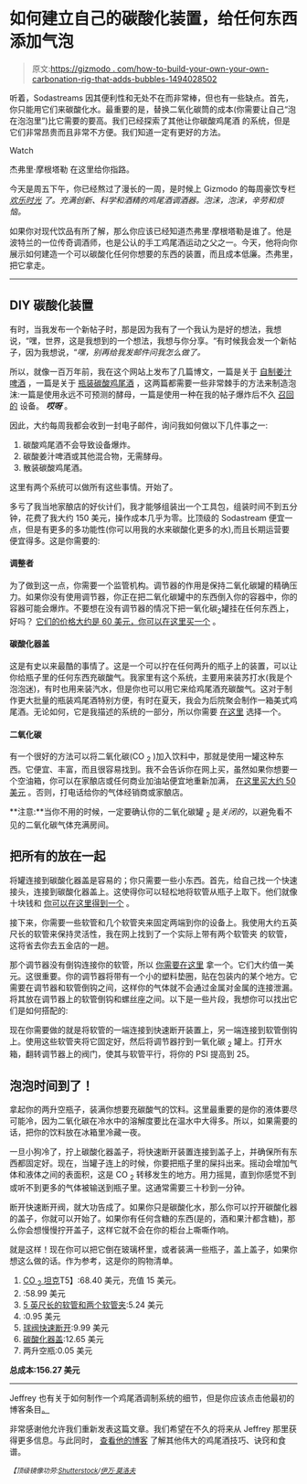 # 如何建立自己的碳酸化装置，给任何东西添加气泡

> 原文:[https://gizmodo . com/how-to-build-your-own-your-own-carbonation-rig-that-adds-bubbles-1494028502](https://gizmodo.com/how-to-build-your-own-carbonation-rig-that-adds-bubbles-1494028502)

听着，Sodastreams 因其便利性和无处不在而非常棒，但也有一些缺点。首先，你只能用它们来碳酸化水。最重要的是，替换二氧化碳筒的成本(你需要让自己“泡在泡泡里”)比它需要的要高。我们已经探索了其他让你碳酸鸡尾酒 的系统，但是它们非常昂贵而且非常不方便。我们知道一定有更好的方法。

Watch

杰弗里·摩根塔勒 在这里给你指路。

今天是周五下午，你已经熬过了漫长的一周，是时候上 Gizmodo 的每周豪饮专栏 [*欢乐时光*](http://gizmodo.com/happyhour) *了。充满创新、科学和酒精的鸡尾酒调酒器。泡沫，泡沫，辛劳和烦恼。*

如果你对现代饮品有所了解，那么你应该已经知道杰弗里·摩根塔勒是谁了。他是波特兰的一位传奇调酒师，也是公认的手工鸡尾酒运动之父之一。今天，他将向你展示如何建造一个可以碳酸化任何你想要的东西的装置，而且成本低廉。杰弗里，把它拿走。

* * *

## DIY 碳酸化装置

有时，当我发布一个新帖子时，那是因为我有了一个我认为是好的想法，我想说，“嘿，世界，这是我想到的一个想法，我想与你分享。“有时候我会发一个新帖子，因为我想说，“*嘿，别再给我发邮件问我怎么做了。*

所以，就像一百万年前，我在这个网站上发布了几篇博文，一篇是关于 [自制姜汁啤酒](http://www.jeffreymorgenthaler.com/2008/how-to-make-your-own-ginger-beer/) ，一篇是关于 [瓶装碳酸鸡尾酒](http://www.jeffreymorgenthaler.com/2011/bottled-carbonated-cocktails/) ，这两篇都需要一些非常棘手的方法来制造泡沫:一篇是使用永远不可预测的酵母，一篇是使用一种在我的帖子爆炸后不久 [召回的](http://twistnsparkle.com/index.html) 设备。 ***哎呀*** 。

因此，大约每周我都会收到一封电子邮件，询问我如何做以下几件事之一:

1.  碳酸鸡尾酒不会导致设备爆炸。
2.  碳酸姜汁啤酒或其他混合物，无需酵母。
3.  散装碳酸鸡尾酒。

这里有两个系统可以做所有这些事情。开始了。

多亏了我当地家酿店的好伙计们，我才能够组装出一个工具包，组装时间不到五分钟，花费了我大约 150 美元，操作成本几乎为零。比顶级的 Sodastream 便宜一点，但是有更多的多功能性(你可以用我的水来碳酸化更多的水),而且长期运营要便宜得多。这是你需要的:

#### 调整者

为了做到这一点，你需要一个监管机构。调节器的作用是保持二氧化碳罐的精确压力。如果你没有使用调节器，你正在把二氧化碳罐中的东西倒入你的容器中，你的容器可能会爆炸。不要想在没有调节器的情况下把一氧化碳<sub>2</sub>罐挂在任何东西上，好吗？ [它们的价格大约是 60 美元，你可以在这里买一个](http://amzn.to/192Diiq) 。

#### 碳酸化器盖

这是有史以来最酷的事情了。这是一个可以拧在任何两升的瓶子上的装置，可以让你给瓶子里的任何东西充碳酸气。我家里有这个系统，主要用来装苏打水(我是个泡泡迷)，有时也用来装汽水，但是你也可以用它来给鸡尾酒充碳酸气。这对于制作更大批量的瓶装鸡尾酒特别方便，有时在夏天，我会为后院聚会制作一箱美式鸡尾酒。无论如何，它是我描述的系统的一部分，所以你需要 [在这里](http://amzn.to/1g6pna9) 选择一个。

#### 二氧化碳

有一个很好的方法可以将二氧化碳(CO <sub>2</sub> )加入饮料中，那就是使用一罐这种东西。它便宜、丰富，而且很容易找到。我不会告诉你在网上买，虽然如果你想要一个空油箱，你可以在家酿店或任何商业加油站便宜地重新加满， [在这里买大约 50 美元](http://amzn.to/1crQhVJ) 。否则，打电话给你的气体经销商或家酿店。

**注意:**当你不用的时候，一定要确认你的二氧化碳罐 <sub>2</sub> 是*关闭的*，以避免看不见的二氧化碳气体充满房间。

## 把所有的放在一起

将罐连接到碳酸化器盖是容易的；你只需要一些小东西。首先，给自己找一个快速接头，连接到碳酸化器盖上。这使得你可以轻松地将软管从瓶子上取下。他们就像十块钱和 [你可以在这里得到一个](http://www.amazon.com/gp/product/B008OK9SHO/ref=as_li_ss_tl?asc_campaign=InlineText&asc_refurl=https://gizmodo.com/how-to-build-your-own-carbonation-rig-that-adds-bubbles-1494028502&asc_source=&camp=1789&creative=390957&creativeASIN=B008OK9SHO&ie=UTF8&linkCode=as2&tag=kinjagizmodolink-20) 。

接下来，你需要一些软管和几个软管夹来固定两端到你的设备上。我使用大约五英尺长的软管来保持灵活性，我在网上找到了一个实际上带有两个软管夹 的软管，这将省去你去五金店的一趟。

那个调节器没有倒钩连接你的软管，所以 [你需要在这里](http://www.amazon.com/gp/product/B005TKU7B8/ref=as_li_ss_tl?asc_campaign=InlineText&asc_refurl=https://gizmodo.com/how-to-build-your-own-carbonation-rig-that-adds-bubbles-1494028502&asc_source=&camp=1789&creative=390957&creativeASIN=B005TKU7B8&ie=UTF8&linkCode=as2&tag=kinjagizmodolink-20) 拿一个。它们大约值一美元。这很重要。你的调节器将带有一个小的塑料垫圈，贴在包装内的某个地方。它需要在调节器和软管倒钩之间，这样你的气体就不会通过金属对金属的连接泄漏。将其放在调节器上的软管倒钩和螺丝座之间。以下是一些片段，我想你可以找出它们是如何搭配的:

现在你需要做的就是将软管的一端连接到快速断开装置上，另一端连接到软管倒钩上。使用这些软管夹将它固定好，然后将调节器拧到一氧化碳 <sub>2</sub> 罐上。打开水箱，翻转调节器上的阀门，使其与软管平行，将你的 PSI 提高到 25。

## 泡泡时间到了！

拿起你的两升空瓶子，装满你想要充碳酸气的饮料。这里最重要的是你的液体要尽可能冷，因为二氧化碳在冷水中的溶解度要比在温水中大得多。所以，如果需要的话，把你的饮料放在冰箱里冷藏一夜。

一旦小狗冷了，拧上碳酸化器盖子，将快速断开装置连接到盖子上，并确保所有东西都固定好。现在，当罐子连上的时候，你要把瓶子里的屎抖出来。摇动会增加气体和液体之间的表面积，这是 CO <sub>2</sub> 转移发生的地方。用力摇晃，直到你感觉不到或听不到更多的气体被输送到瓶子里。这通常需要三十秒到一分钟。

断开快速断开阀，就大功告成了。如果你只是碳酸化水，那么你可以拧开碳酸化器的盖子，你就可以开始了。如果你有任何含糖的东西(是的，酒和果汁都含糖)，那么你会想慢慢拧开盖子，这样它就不会在你的柜台上嘶嘶作响。

就是这样！现在你可以把它倒在玻璃杯里，或者装满一些瓶子，盖上盖子，如果你想这么做的话。作为参考，这是你的购物清单。

1.  [CO <sub>2</sub> 坦克](http://www.amazon.com/gp/product/B0085282UK/ref=as_li_ss_tl?asc_campaign=InlineText&asc_refurl=https://gizmodo.com/how-to-build-your-own-carbonation-rig-that-adds-bubbles-1494028502&asc_source=&camp=1789&creative=390957&creativeASIN=B0085282UK&ie=UTF8&linkCode=as2&tag=kinjagizmodolink-20)T5】:68.40 美元，充值 15 美元。
2.  :58.99 美元
3.  [5 英尺长的软管和两个软管夹](http://www.amazon.com/gp/product/B0002EAJXM/ref=as_li_ss_tl?asc_campaign=InlineText&asc_refurl=https://gizmodo.com/how-to-build-your-own-carbonation-rig-that-adds-bubbles-1494028502&asc_source=&camp=1789&creative=390957&creativeASIN=B0002EAJXM&ie=UTF8&linkCode=as2&tag=kinjagizmodolink-20):5.24 美元
4.  :0.95 美元
5.  [球阀快速断开](http://www.amazon.com/gp/product/B008OK9SHO/ref=as_li_ss_tl?asc_campaign=InlineText&asc_refurl=https://gizmodo.com/how-to-build-your-own-carbonation-rig-that-adds-bubbles-1494028502&asc_source=&camp=1789&creative=390957&creativeASIN=B008OK9SHO&ie=UTF8&linkCode=as2&tag=kinjagizmodolink-20):9.99 美元
6.  [碳酸化器盖](http://www.amazon.com/gp/product/B0064OKADS/ref=as_li_ss_tl?asc_campaign=InlineText&asc_refurl=https://gizmodo.com/how-to-build-your-own-carbonation-rig-that-adds-bubbles-1494028502&asc_source=&camp=1789&creative=390957&creativeASIN=B0064OKADS&ie=UTF8&linkCode=as2&tag=kinjagizmodolink-20):12.65 美元
7.  两升空瓶:0.05 美元

**总成本:156.27 美元**

* * *

Jeffrey 也有关于如何制作一个鸡尾酒调制系统的细节，但是你应该点击他最初的博客条目[。](http://www.jeffreymorgenthaler.com/2014/how-to-build-your-own-carbonation-rig/)

非常感谢他允许我们重新发表这篇文章。我们希望在不久的将来从 Jeffrey 那里获得更多信息。与此同时， [查看他的博客](http://www.jeffreymorgenthaler.com/) 了解其他伟大的鸡尾酒技巧、诀窍和食谱。

<small>*【顶级镜像功劳:*</small>[<small>*Shutterstock*</small>](http://www.shutterstock.com/)<small>*/*</small>[<small>*伊万·莫洛夫*</small>](http://www.shutterstock.com/gallery-1601729p1.html)<small></small>